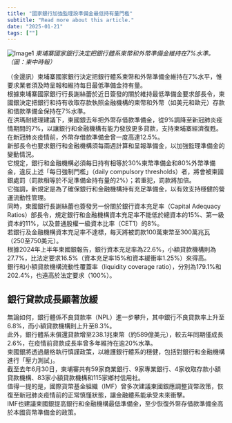 ```yaml
---
title: "國家銀行加強監理設準備金最低持有量門檻"
subtitle: "Read more about this article."
date: "2025-01-21"
tags: [""]
---
```


![Image1](/thumbnails/National-Bank-Strengthen-Supervision.jpg "Meeting")
*柬埔寨國家銀行決定把銀行體系柬幣和外幣準備金維持在7%水準。 （圖：柬中時報）*

（金邊訊）柬埔寨國家銀行決定把銀行體系柬幣和外幣準備金維持在7%水平，惟要求業者須及時呈報和維持每日最低準備金持有量。
<br/>
根據柬埔寨國家銀行行長謝絲蕾於近日簽發的關於維持最低準備金要求部長令，柬國銀決定把銀行和持有收取存款執照金融機構的柬幣和外幣（如美元和歐元）存款和借款準備金保持在7%水準。
<br/>
在洪瑪耐總理建議下，柬國銀去年把外幣存借款準備金，從9%調降至新冠肺炎疫情期間的7%，以讓銀行和金融機構有能力發放更多貸款，支持柬埔寨經濟復甦。在新冠肺炎疫情前，外幣存借款準備金曾一度高達12.5%。
<br/>
新部長令也要求銀行和金融機構須每兩週計算和呈報準備金，以加強監理準備金的變動情況。
<br/>
它規定，銀行和金融機構必須每日持有相等於30%柬幣準備金和80%外幣準備金，違反上述「每日強制門檻」（daily compulsory thresholds）者，將會被柬國銀處罰（罰款相等於不足準備金持有量的2%）；若重犯，罰款將加倍。
<br/>
它強調，新規定是為了確保銀行和金融機構持有充足準備金，以有效支持穩健的營運流動性管理。
<br/>
同時，柬國銀行長謝絲蕾也簽發另一份關於銀行資本充足率（Capital Adequacy Ratios）部長令，規定銀行和金融機構資本充足率不能低於總資本的15%、第一級資本的11%，以及普通股權一級資本比率（CET1）的8%。
<br/>
若銀行及金融機構資本充足率不達標，每天將被罰款100萬柬幣至300萬兆瓦（250至750美元）。
<br/>
根據2024年上半年柬國銀報告，銀行資本充足率為22.6%，小額貸款機構則為27.7%，比法定要求16.5%（資本充足率15%和資本緩衝率1.25%）來得高。
<br/>
銀行和小額貸款機構流動性覆蓋率（liquidity coverage ratio），分別為179.1%和202.4%，也遠高於法定要求（100%）。

## 銀行貸款成長顯著放緩

無論如何，銀行體係不良貸款率（NPL）進一步攀升，其中銀行不良貸款率上升至6.8%，而小額貸款機構則上升至8.3%。
<br/>
此外，銀行體系未償還貸款增至238.1兆柬幣（約589億美元），較去年同期僅成長2.6%，在疫情前貸款成長率曾多年維持在逾20%水準。
<br/>
柬國銀將透過嚴格執行慎謹政策，以維護銀行體系的穩健，包括對銀行和金融機構進行「壓力測試」。
<br/>
截至去年6月30日，柬埔寨共有59家商業銀行、9家專業銀行、4家收取存款小額貸款機構、83家小額貸款機構和115家鄉村信用社。
<br/>
值得一提的是，國際貨幣基金組織（IMF）曾多次建議柬國銀應調整貨幣政策，恢復至新冠肺炎疫情前的正常慎慬狀態，讓金融體系能承受未來衝擊。
<br/>
IMF也建議柬國銀提高銀行和金融機構最低準備金，至少恢復外幣存借款準備金高於本國貨幣準備金的政策。